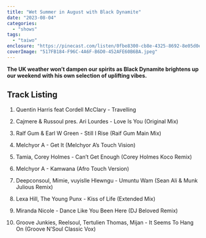 ```yaml
---
title: "Wet Summer in August with Black Dynamite"
date: "2023-08-04"
categories: 
  - "shows"
tags: 
  - "taiwo"
enclosure: "https://pinecast.com/listen/0fbe8300-cb8e-4325-8692-8e05d0e42900.mp3 94660311 audio/mpeg "
coverImage: "517FB184-F96C-4A6F-B6D0-452AFE60B6BA.jpeg"
---
```


**The UK weather won’t dampen our spirits as Black Dynamite brightens up our weekend with his own selection of uplifting vibes.**

## Track Listing

1. Quentin Harris feat Cordell McClary - Travelling

3. Cajmere & Russoul pres. Ari Lourdes - Love Is You (Original Mix)

5. Ralf Gum & Earl W Green - Still I Rise (Raif Gum Main Mix)

7. Melchyor A - Get It (Melchyor A’s Touch Vision)

9. Tamia, Corey Holmes - Can’t Get Enough (Corey Holmes Koco Remix) 

11. Melchyor A - Kamwana (Afro Touch Version)

13. Deepconsoul, Mimie, vuyislle Hlewngu - Umuntu Wam (Sean Ali & Munk Julious Remix)

15. Lexa Hill, The Young Punx - Kiss of Life (Extended Mix)

17. Miranda Nicole - Dance Like You Been Here (DJ Beloved Remix) 

19. Groove Junkies, Reelsoul, Tertulien Thomas, Mijan - It Seems To Hang On (Groove N’Soul Classic Vox)
